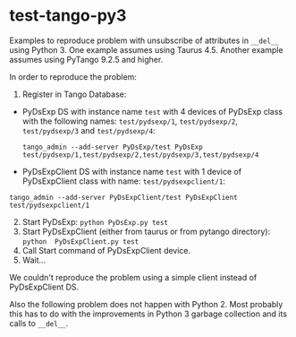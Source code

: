 # test-tango-py3

Examples to reproduce problem with unsubscribe of attributes
in `__del__` using Python 3. One example assumes using Taurus 4.5. Another
example assumes using PyTango 9.2.5 and higher. 

In order to reproduce the problem:
1. Register in Tango Database:
  * PyDsExp DS with instance name `test` with 4 devices of PyDsExp class with 
    the following names: `test/pydsexp/1`, `test/pydsexp/2`, `test/pydsexp/3` and 
    `test/pydsexp/4`:
    ```console
    tango_admin --add-server PyDsExp/test PyDsExp test/pydsexp/1,test/pydsexp/2,test/pydsexp/3,test/pydsexp/4    
    ```
  * PyDsExpClient DS with instance name `test` with 1 device of PyDsExpClient 
  class with name: `test/pydsexpclient/1`:
  ```console
  tango_admin --add-server PyDsExpClient/test PyDsExpClient test/pydsexpclient/1
  ```
  
2. Start PyDsExp: `python PyDsExp.py test`
3. Start PyDsExpClient (either from taurus or from pytango directory): `python 
   PyDsExpClient.py test`
4. Call Start command of PyDsExpClient device.
5. Wait...

We couldn't reproduce the problem using a simple client instead of 
PyDsExpClient DS.

Also the following problem does not happen with Python 2. Most probably this
has to do with the improvements in Python 3 garbage collection and its calls
to `__del__`. 
